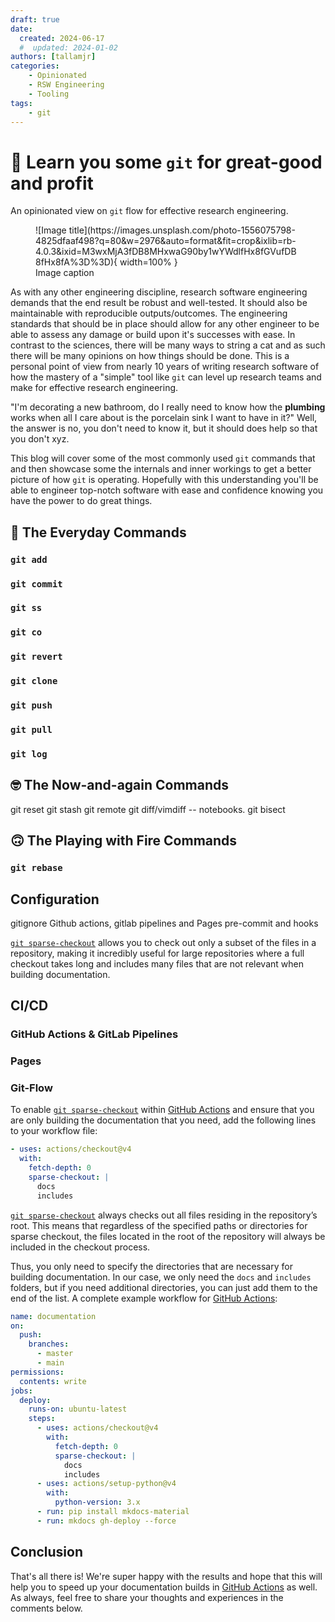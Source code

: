 ```yaml
---
draft: true
date:
  created: 2024-06-17
  #  updated: 2024-01-02
authors: [tallamjr]
categories:
    - Opinionated
    - RSW Engineering
    - Tooling
tags:
    - git
---
```


# **🐘 Learn you some `git` for great-good and profit**

An opinionated view on `git` flow for effective research engineering.

<figure markdown="span">
    ![Image title](https://images.unsplash.com/photo-1556075798-4825dfaaf498?q=80&w=2976&auto=format&fit=crop&ixlib=rb-4.0.3&ixid=M3wxMjA3fDB8MHxwaG90by1wYWdlfHx8fGVufDB8fHx8fA%3D%3D){ width=100% }
  <figcaption>Image caption</figcaption>
</figure>

<!-- more -->

  [git sparse-checkout]: https://git-scm.com/docs/git-sparse-checkout
  [GitHub Actions]: ../../publishing-your-site.md#with-github-actions
  [git-revision-date-localized]: https://github.com/timvink/mkdocs-git-revision-date-localized-plugin
  [git-committers]: https://github.com/ojacques/mkdocs-git-committers-plugin-2
  [document contributors]: ../../setup/adding-a-git-repository.md#document-contributors
  [dates]: ../../setup/adding-a-git-repository.md#document-dates

As with any other engineering discipline, research software engineering
demands that the end result be robust and well-tested. It should also be
maintainable with reproducible outputs/outcomes. The engineering standards that
should be in place should allow for any other engineer to be able to assess any
damage or build upon it's successes with ease. In contrast to the sciences,
there will be many ways to string a cat and as such there will be many opinions on
how things should be done. This is a personal point of view from nearly 10 years
of writing research software of how the mastery of a "simple" tool like `git`
can level up research teams and make for effective research engineering.

"I'm decorating a new bathroom, do I really need to know how the **plumbing**
works when all I care about is the porcelain sink I want to have in it?" Well,
the answer is no, you don't need to know it, but it should does help so that you
don't xyz.

This blog will cover some of the most commonly used `git` commands that and then
showcase some the internals and inner workings to get a better picture of how
`git` is operating. Hopefully with this understanding you'll be able to engineer
top-notch software with ease and confidence knowing you have the power to do
great things.

## 🙂 The Everyday Commands

### `git add`
### `git commit`
### `git ss`
### `git co`
### `git revert`
### `git clone`
### `git push`
### `git pull`
### `git log`

## 🤓 The Now-and-again Commands

git reset
git stash
git remote
git diff/vimdiff -- notebooks.
git bisect

## 🙃 The Playing with Fire Commands

### `git rebase`

## Configuration

gitignore
Github actions, gitlab pipelines and Pages
pre-commit and hooks

[`git sparse-checkout`][git sparse-checkout] allows you to check out only a
subset of the files in a repository, making it incredibly useful for large
repositories where a full checkout takes long and includes many files that are
not relevant when building documentation.

## CI/CD

### GitHub Actions & GitLab Pipelines

### Pages

### Git-Flow

To enable [`git sparse-checkout`][git sparse-checkout] within [GitHub Actions]
and ensure that you are only building the documentation that you need, add the
following lines to your workflow file:

``` yaml
- uses: actions/checkout@v4
  with:
    fetch-depth: 0
    sparse-checkout: |
      docs
      includes
```

[`git sparse-checkout`][git sparse-checkout] always checks out all files
residing in the repository’s root. This means that regardless of the specified
paths or directories for sparse checkout, the files located in the root of the
repository will always be included in the checkout process.

Thus, you only need to specify the directories that are necessary for building
documentation. In our case, we only need the `docs` and `includes` folders,
but if you need additional directories, you can just add them to the end of the
list. A complete example workflow for [GitHub Actions]:

``` yaml hl_lines="13-18"
name: documentation
on:
  push:
    branches:
      - master
      - main
permissions:
  contents: write
jobs:
  deploy:
    runs-on: ubuntu-latest
    steps:
      - uses: actions/checkout@v4
        with:
          fetch-depth: 0
          sparse-checkout: |
            docs
            includes
      - uses: actions/setup-python@v4
        with:
          python-version: 3.x
      - run: pip install mkdocs-material
      - run: mkdocs gh-deploy --force
```

## Conclusion

That's all there is! We're super happy with the results and hope that this will
help you to speed up your documentation builds in [GitHub Actions] as well. As
always, feel free to share your thoughts and experiences in the comments below.
